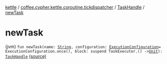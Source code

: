 [kettle](../../index.md) / [coffee.cypher.kettle.coroutine.tickdispatcher](../index.md) / [TaskHandle](index.md) / [newTask](./new-task.md)

# newTask

(jvm) `fun newTask(name: `[`String`](https://kotlinlang.org/api/latest/jvm/stdlib/kotlin/-string/index.html)`, configuration: `[`ExecutionConfiguration`](../-execution-configuration/index.md)` = ExecutionConfiguration.once(), block: suspend TaskExecutor.() -> `[`Unit`](https://kotlinlang.org/api/latest/jvm/stdlib/kotlin/-unit/index.html)`): `[`TaskHandle`](index.md) [(source)](https://github.com/Cypher121/kettle/blob/master/src/main/kotlin/coffee/cypher/kettle/coroutine/tickdispatcher/TaskHandle.kt#L16)